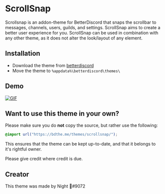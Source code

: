 # ScrollSnap

Scrollsnap is an addon-theme for BetterDiscord that snaps the scrollbar to messages, channels, users, guilds, and settings. ScrollSnap aims to create a better user experience for you. ScrollSnap can be used in combination with any other theme, as it does not alter the look/layout of any element.

## Installation

* Download the theme from [betterdiscord](https://betterdiscord.net/ghdl/?id=)
* Move the theme to `%appdata%\betterdiscord\themes\`

## Demo
[![GIF](https://bdthe.me/img/scrollsnap.gif)](https://bdthe.me/img/scrollsnap.gif)

## Want to use this theme in your own?
Please make sure you do **not** copy the source, but rather use the following: 
```css
@import url("https://bdthe.me/themes/scrollsnap/");
```
This ensures that the theme can be kept up-to-date, and that it belongs to it's rightful owner.

Please give credit where credit is due.

## Creator
This theme was made by Night 👻#9072
